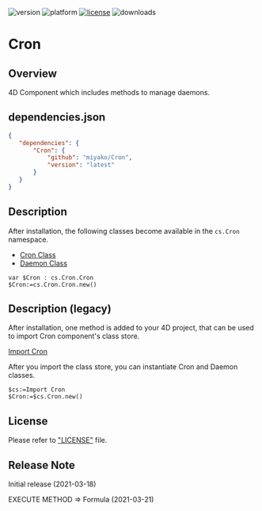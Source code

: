 ![version](https://img.shields.io/badge/version-20%2B-E23089)
![platform](https://img.shields.io/static/v1?label=platform&message=mac-intel%20|%20mac-arm%20|%20win-64&color=blue)
[![license](https://img.shields.io/github/license/miyako/Cron)](LICENSE)
![downloads](https://img.shields.io/github/downloads/miyako/Cron/total)

# Cron

## Overview

4D Component which includes methods to manage daemons.

## dependencies.json

 ```json
{
	"dependencies": {
		"Cron": {
			"github": "miyako/Cron",
			"version": "latest"
		}
	}
}
```

## Description 

After installation, the following classes become available in the  `cs.Cron` namespace.

- [Cron Class](Cron/Documentation/Classes/Cron.md)
- [Daemon Class](Cron/Documentation/Classes/Daemon.md)

```4d
var $Cron : cs.Cron.Cron
$Cron:=cs.Cron.Cron.new()
```

## Description (legacy)

After installation, one method is added to your 4D project, that can be used to import Cron component's class store.

[Import Cron](https://github.com/miyako/Cron/blob/main/Cron/Documentation/Methods/Import%20Cron.md)

After you import the class store, you can instantiate Cron and Daemon classes.

```4d
$cs:=Import Cron
$Cron:=$cs.Cron.new()
```

## License

Please refer to ["LICENSE"](LICENSE) file.

## Release Note

Initial release (2021-03-18)

EXECUTE METHOD => Formula (2021-03-21)
